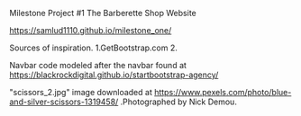 Milestone Project #1
The Barberette Shop Website

https://samlud1110.github.io/milestone_one/

Sources of inspiration.
  1.GetBootstrap.com
  2.


Navbar code modeled after the navbar found at https://blackrockdigital.github.io/startbootstrap-agency/ 

"scissors_2.jpg" image downloaded at https://www.pexels.com/photo/blue-and-silver-scissors-1319458/ .Photographed by Nick Demou. 

